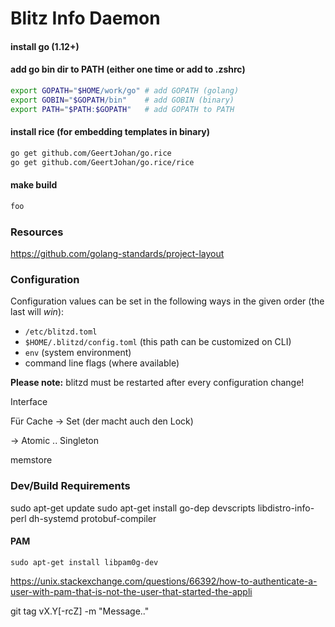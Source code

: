 # Blitz Info Daemon


#### install go (1.12+)

#### add go bin dir to PATH (either one time or add to .zshrc)

```bash
export GOPATH="$HOME/work/go" # add GOPATH (golang)
export GOBIN="$GOPATH/bin"    # add GOBIN (binary)
export PATH="$PATH:$GOPATH"   # add GOPATH to PATH
```


#### install rice (for embedding templates in binary)

```bash
go get github.com/GeertJohan/go.rice
go get github.com/GeertJohan/go.rice/rice
```


#### make build

```bash
foo
```


### Resources

https://github.com/golang-standards/project-layout


### Configuration

Configuration values can be set in the following ways in the given order (the last will *win*):

* `/etc/blitzd.toml`
* `$HOME/.blitzd/config.toml` (this path can be customized on CLI)
* `env` (system environment)
* command line flags (where available)

**Please note:** blitzd must be restarted after every configuration change!


Interface

Für Cache -> Set (der macht auch den Lock)

-> Atomic .. Singleton

memstore


### Dev/Build Requirements

sudo apt-get update
sudo apt-get install go-dep devscripts libdistro-info-perl dh-systemd protobuf-compiler


#### PAM

`sudo apt-get install libpam0g-dev`


https://unix.stackexchange.com/questions/66392/how-to-authenticate-a-user-with-pam-that-is-not-the-user-that-started-the-appli


git tag vX.Y[-rcZ] -m "Message.."